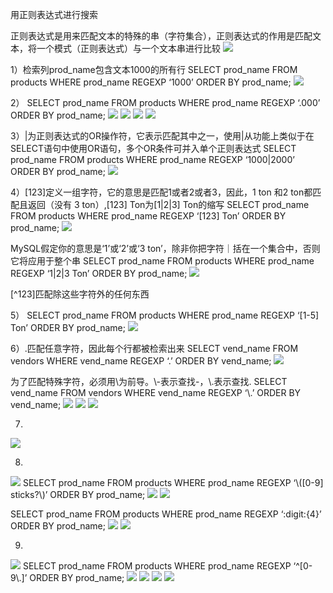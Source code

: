 用正则表达式进行搜索


正则表达式是用来匹配文本的特殊的串（字符集合），正则表达式的作用是匹配文本，将一个模式（正则表达式）与一个文本串进行比较
![](https://tva1.sinaimg.cn/large/008eGmZEly1gortjue6zgj30b90230u8.jpg)

1）检索列prod_name包含文本1000的所有行
SELECT prod_name
FROM products
WHERE prod_name REGEXP ‘1000’
ORDER BY prod_name;
![](https://tva1.sinaimg.cn/large/008eGmZEly1gortk1veqij302b01hgln.jpg)

2）
SELECT prod_name
FROM products
WHERE prod_name REGEXP ‘.000’
ORDER BY prod_name;
![](https://tva1.sinaimg.cn/large/008eGmZEly1gortkdlt9pj302b01t3yl.jpg)
![](https://tva1.sinaimg.cn/large/008eGmZEly1gortkm1ewmj30b609kn40.jpg)
![](https://tva1.sinaimg.cn/large/008eGmZEly1gortkuaajej30b601gab0.jpg)
![](https://tva1.sinaimg.cn/large/008eGmZEly1gortl0jw5kj30b602ndhp.jpg)



3）|为正则表达式的OR操作符，它表示匹配其中之一，使用|从功能上类似于在SELECT语句中使用OR语句，多个OR条件可并入单个正则表达式
SELECT prod_name
FROM products
WHERE prod_name REGEXP ‘1000|2000’
ORDER BY prod_name;
![](https://tva1.sinaimg.cn/large/008eGmZEly1gortl89espj302b01s3yl.jpg)

4）[123]定义一组字符，它的意思是匹配1或者2或者3，因此，1 ton 和2 ton都匹配且返回（没有 3 ton）,[123] Ton为[1|2|3] Ton的缩写
SELECT prod_name
FROM products
WHERE prod_name REGEXP ‘[123] Ton’
ORDER BY prod_name;
![](https://tva1.sinaimg.cn/large/008eGmZEly1gortlh9hn8j302601y0st.jpg)

MySQL假定你的意思是‘1’或‘2’或‘3 ton’，除非你把字符｜括在一个集合中，否则它将应用于整个串
SELECT prod_name
FROM products
WHERE prod_name REGEXP ‘1|2|3 Ton’
ORDER BY prod_name;
![](https://tva1.sinaimg.cn/large/008eGmZEly1gortlp996wj302d02yweo.jpg)

[^123]匹配除这些字符外的任何东西

5）
SELECT prod_name
FROM products
WHERE prod_name REGEXP ‘[1-5] Ton’
ORDER BY prod_name;
![](https://tva1.sinaimg.cn/large/008eGmZEly1gortm4jsr9j302d02bmxa.jpg)

6）.匹配任意字符，因此每个行都被检索出来
SELECT vend_name
FROM vendors
WHERE vend_name REGEXP ‘.’
ORDER BY vend_name;
![](https://tva1.sinaimg.cn/large/008eGmZEly1gortmeuft6j302n03c74i.jpg)

为了匹配特殊字符，必须用\\为前导。\\-表示查找-，\\.表示查找.
SELECT vend_name
FROM vendors
WHERE vend_name REGEXP ‘\\.’
ORDER BY vend_name;
![](https://tva1.sinaimg.cn/large/008eGmZEly1gortmy5lwij302e01ijrf.jpg)
![](https://tva1.sinaimg.cn/large/008eGmZEly1gortoggjl3j309y04hdgj.jpg)
![](https://tva1.sinaimg.cn/large/008eGmZEly1gortpdzf5sj30b903tdi7.jpg)

7)
![](https://tva1.sinaimg.cn/large/008eGmZEly1gortrj2c90j30bp08y774.jpg)

8)
![](https://tva1.sinaimg.cn/large/008eGmZEly1gortugmffnj30bw089416.jpg)
SELECT prod_name
FROM products
WHERE prod_name REGEXP ‘\\([0-9] sticks?\\)’
ORDER BY prod_name;
![](https://tva1.sinaimg.cn/large/008eGmZEly1gortuypklpj302n01wwel.jpg)
![](https://tva1.sinaimg.cn/large/008eGmZEly1gortv8r75kj30bk02it9s.jpg)

SELECT prod_name
FROM products
WHERE prod_name REGEXP ‘:digit:{4}’
ORDER BY prod_name;
![](https://tva1.sinaimg.cn/large/008eGmZEly1gortvhksbej302c01xq31.jpg)
![](https://tva1.sinaimg.cn/large/008eGmZEly1gortvpgndlj30bl04sjt0.jpg)

9)
![](https://tva1.sinaimg.cn/large/008eGmZEly1gortvyaf7uj307z03m3yx.jpg)
SELECT prod_name
FROM products
WHERE prod_name REGEXP ‘^[0-9\\.]’
ORDER BY prod_name;
![](https://tva1.sinaimg.cn/large/008eGmZEly1gortw7jexzj302c029aa6.jpg)
![](https://tva1.sinaimg.cn/large/008eGmZEly1gortwgb8m3j30bj01sq3k.jpg)
![](https://tva1.sinaimg.cn/large/008eGmZEly1gortwr6d1hj30bc04i0vr.jpg)
![](https://tva1.sinaimg.cn/large/008eGmZEly1gortx446h0j30bb03wmzu.jpg)

